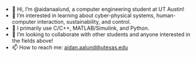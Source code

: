 - 👋 Hi, I’m @aidanaalund, a computer engineering student at UT Austin!
- 👀 I’m interested in learning about cyber-physical systems, human-computer interaction, sustainability, and control.
- 🌱 I primarily use C/C++, MATLAB/Simulink, and Python.
- 💞️ I’m looking to collaborate with other students and anyone interested in the fields above!
- 📫 How to reach me: aidan.aalund@utexas.edu
